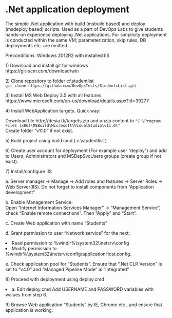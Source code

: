 <h1>.Net application deployment</h1>
<p>The simple .Net application with build (msbuild based) and deploy (msdeploy based) scripts. Used as a part of DevOps Labs to give students hands-on experience deploying .Net applications. For simplicity deployment is conducted within the same VM; parameterization, skip rules, DB deployments etc. are omitted.
<p>Preconditions: Windows 2012R2 with installed IIS
<p>1)	Download and install git for windows<br> https://git-scm.com/download/win
<p>2)	Clone repository to folder c:\studentlist <br>
<code>git clone https://github.com/DevOpsTests/StudentsList.git</code>
<p>3)	Install MS Web Deploy 3.5 with all features<br> https://www.microsoft.com/en-us/download/details.aspx?id=39277
<p>4)	Install WebApplication.targets. Quick way: <p>
Download file http://desia.tk/targets.zip and unzip content to <code>"C:\Program Files (x86)\MSBuild\Microsoft\VisualStudio\v11.0\"</code><br>
Create folder “v11.0” if not exist.
<p>5)	Build project using build.cmd ( c:\studentlist )
<p>6)	Create user account for deployment (For example user “deploy”) and add to Users, Administrators and MSDepSvcUsers groups (create group if not exist).
<p>7)	Install/configure IIS<br>
<p>a.	Server manager -> Manage -> Add roles and features -> Server Roles -> Web Server(IIS). Do not forget to install components from “Application development”<br>
<p>b.	Enable Management Service:<br>
Open “Internet Information Services Manager” -> “Management Service”, check “Enable remote connections”. Then “Apply” and “Start”.
<p>c.	Create Web application with name “Students”
<p>d.	Grant permission to user “Network service” for the next:
<li>Read permission to %windir%\system32\inetsrv\config 
<li>Modify permission to %windir%\system32\inetsrv\config\applicationHost.config. 
<p>e. Check application pool for “Students”. Ensure that “.Net CLR Version” is set to “v4.0” and “Managed Pipeline Mode” is “Integrated”
<p>8)	Proceed with deployment using deploy.cmd
<li>a. Edit deploy.cmd Add USERNAME and PASSWORD variables with walues from step 6.
<p>9)	Browse Web application “Students” by IE, Chrome etc., and ensure that application is working.
